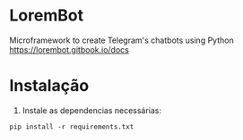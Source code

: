 # LoremBot
Microframework to create Telegram's chatbots using Python https://lorembot.gitbook.io/docs

# Instalação

1. Instale as dependencias necessárias:

```
pip install -r requirements.txt
```
